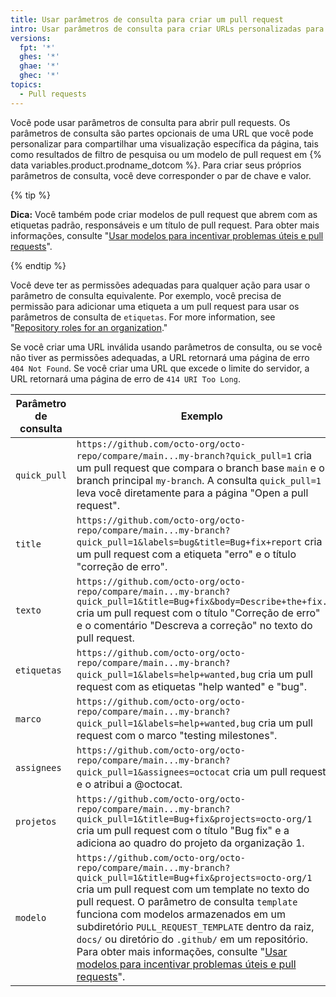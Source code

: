 ```yaml
---
title: Usar parâmetros de consulta para criar um pull request
intro: Usar parâmetros de consulta para criar URLs personalizadas para abrir pull requests com campos pré-preenchidos.
versions:
  fpt: '*'
  ghes: '*'
  ghae: '*'
  ghec: '*'
topics:
  - Pull requests
---
```


Você pode usar parâmetros de consulta para abrir pull requests. Os parâmetros de consulta são partes opcionais de uma URL que você pode personalizar para compartilhar uma visualização específica da página, tais como resultados de filtro de pesquisa ou um modelo de pull request em {% data variables.product.prodname_dotcom %}. Para criar seus próprios parâmetros de consulta, você deve corresponder o par de chave e valor.

{% tip %}

**Dica:** Você também pode criar modelos de pull request que abrem com as etiquetas padrão, responsáveis e um título de pull request. Para obter mais informações, consulte "[Usar modelos para incentivar problemas úteis e pull requests](/communities/using-templates-to-encourage-useful-issues-and-pull-requests)".

{% endtip %}

Você deve ter as permissões adequadas para qualquer ação para usar o parâmetro de consulta equivalente. Por exemplo, você precisa de permissão para adicionar uma etiqueta a um pull request para usar os parâmetros de consulta de `etiquetas`. For more information, see "[Repository roles for an organization](/organizations/managing-access-to-your-organizations-repositories/repository-roles-for-an-organization)."

Se você criar uma URL inválida usando parâmetros de consulta, ou se você não tiver as permissões adequadas, a URL retornará uma página de erro `404 Not Found`. Se você criar uma URL que excede o limite do servidor, a URL retornará uma página de erro de `414 URI Too Long`.

| Parâmetro de consulta | Exemplo                                                                                                                                                                                                                                                                                                                                                                                                                                                                                                                                                        |
| --------------------- | -------------------------------------------------------------------------------------------------------------------------------------------------------------------------------------------------------------------------------------------------------------------------------------------------------------------------------------------------------------------------------------------------------------------------------------------------------------------------------------------------------------------------------------------------------------- |
| `quick_pull`          | `https://github.com/octo-org/octo-repo/compare/main...my-branch?quick_pull=1` cria um pull request que compara o branch base `main` e o branch principal `my-branch`. A consulta `quick_pull=1` leva você diretamente para a página "Open a pull request".                                                                                                                                                                                                                                                                                                     |
| `title`               | `https://github.com/octo-org/octo-repo/compare/main...my-branch?quick_pull=1&labels=bug&title=Bug+fix+report` cria um pull request com a etiqueta "erro" e o título "correção de erro".                                                                                                                                                                                                                                                                                                                                                                |
| `texto`               | `https://github.com/octo-org/octo-repo/compare/main...my-branch?quick_pull=1&title=Bug+fix&body=Describe+the+fix.` cria um pull request com o título "Correção de erro" e o comentário "Descreva a correção" no texto do pull request.                                                                                                                                                                                                                                                                                                                 |
| `etiquetas`           | `https://github.com/octo-org/octo-repo/compare/main...my-branch?quick_pull=1&labels=help+wanted,bug` cria um pull request com as etiquetas "help wanted" e "bug".                                                                                                                                                                                                                                                                                                                                                                                          |
| `marco`               | `https://github.com/octo-org/octo-repo/compare/main...my-branch?quick_pull=1&labels=help+wanted,bug` cria um pull request com o marco "testing milestones".                                                                                                                                                                                                                                                                                                                                                                                                |
| `assignees`           | `https://github.com/octo-org/octo-repo/compare/main...my-branch?quick_pull=1&assignees=octocat` cria um pull request e o atribui a @octocat.                                                                                                                                                                                                                                                                                                                                                                                                               |
| `projetos`            | `https://github.com/octo-org/octo-repo/compare/main...my-branch?quick_pull=1&title=Bug+fix&projects=octo-org/1` cria um pull request com o título "Bug fix" e a adiciona ao quadro do projeto da organização 1.                                                                                                                                                                                                                                                                                                                                        |
| `modelo`              | `https://github.com/octo-org/octo-repo/compare/main...my-branch?quick_pull=1&title=Bug+fix&projects=octo-org/1` cria um pull request com um template no texto do pull request. O parâmetro de consulta `template` funciona com modelos armazenados em um subdiretório `PULL_REQUEST_TEMPLATE` dentro da raiz, `docs/` ou diretório do `.github/` em um repositório. Para obter mais informações, consulte "[Usar modelos para incentivar problemas úteis e pull requests](/communities/using-templates-to-encourage-useful-issues-and-pull-requests)". |
